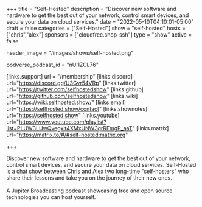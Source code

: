 +++
title = "Self-Hosted"
description = "Discover new software and hardware to get the best out of your network, control smart devices, and secure your data on cloud services."
date = "2022-05-10T04:10:01-05:00"
draft = false
categories = ["Self-Hosted"]
show = "self-hosted"
hosts = ["chris","alex"]
sponsors = ["cloudfree.shop-ssh"]
type = "show"
active = false

header_image = "/images/shows/self-hosted.png"

podverse_podcast_id = "nUl1ZCL76"

[links.support]
  url = "/membership"
[links.discord]
  url="https://discord.gg/U3Gvr54VRp"
[links.twitter]
  url="https://twitter.com/selfhostedshow"
[links.github]
  url="https://github.com/selfhostedshow"
[links.wiki]
  url="https://wiki.selfhosted.show/"
[links.email]
  url="https://selfhosted.show/contact"
[links.shownotes]
  url="https://selfhosted.show"
[links.youtube]
  url="https://www.youtube.com/playlist?list=PLUW3LUwQvegxit4XMxUNW3qrRFmgP_aaT"
[links.matrix]
  url="https://matrix.to/#/#self-hosted:matrix.org"

+++

Discover new software and hardware to get the best out of your network, control smart devices, and secure your data on cloud services. Self-Hosted is a chat show between Chris and Alex two long-time "self-hosters" who share their lessons and take you on the journey of their new ones.
<br/><br/>
A Jupiter Broadcasting podcast showcasing free and open source technologies you can host yourself.
<br/><br/>
